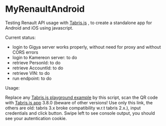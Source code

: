 # MyRenaultAndroid
Testing Renault API usage with [Tabris.js](https://tabris.com/) , to create a standalone app for Android and iOS using javascript.

Current status:
 - login to Gigya server works properly, without need for proxy and without CORS errors
 - login to Kamereon server: to do
 - retrieve PersonId: to do
 - retrieve AccountId: to do
 - retrieve VIN: to do
 - run endpoint: to do

Usage:

Replace any [Tabris.js playground example](https://playground.tabris.com/#) by this script, scan the QR code with [Tabris.js app](https://play.google.com/store/apps/details?id=com.eclipsesource.tabris.js) 3.8.0 (beware of other versions! Use only this link, the others are old:  tabris 3.x broke compatibility w.r.t tabris 2.x.), input credentials and click button. Swipe left to see console output, you should see your autentication cookie.
